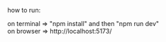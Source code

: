 how to run:

on terminal => "npm install" and then "npm run dev" <br />
on browser => http://localhost:5173/
